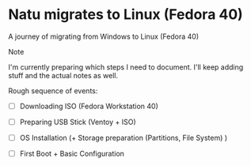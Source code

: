 # Natu migrates to Linux (Fedora 40)
A journey of migrating from Windows to Linux (Fedora 40)

> [!NOTE]
> I'm currently preparing which steps I need to document.
> I'll keep adding stuff and the actual notes as well.

Rough sequence of events:
- [ ] Downloading ISO (Fedora Workstation 40)
- [ ] Preparing USB Stick (Ventoy + ISO)
- [ ] OS Installation (+ Storage preparation (Partitions, File System) )
- [ ] First Boot + Basic Configuration 





